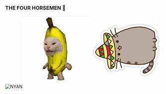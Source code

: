 ### THE FOUR HORSEMEN 👋

<img alt="TACOCAT" src="https://raw.githubusercontent.com/JoeVictor22/JoeVictor22/master/tacocat.gif" align="right">
<img width="220" height="220" alt="NANANACAT" src="https://raw.githubusercontent.com/JoeVictor22/JoeVictor22/master/nananacat.gif" align="right">
<img widgth="220" height="200" alt="NYAN" src="https://i.pinimg.com/originals/3e/50/c8/3e50c82d8802a640d1e68cf7a7427d74.gif" align="left">

<!--

Here are some ideas to get you started:

- 🔭 I’m currently working on ...
- 🌱 I’m currently learning ...
- 👯 I’m looking to collaborate on ...
- 🤔 I’m looking for help with ...
- 💬 Ask me about ...
- 📫 How to reach me: ...
- 😄 Pronouns: ...
- ⚡ Fun fact: ...
-->
